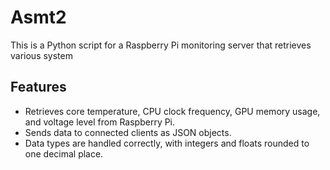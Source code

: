 # Asmt2
This is a Python script for a Raspberry Pi monitoring server that retrieves various system

## Features
- Retrieves core temperature, CPU clock frequency, GPU memory usage, and voltage level from Raspberry Pi.
- Sends data to connected clients as JSON objects.
- Data types are handled correctly, with integers and floats rounded to one decimal place.
